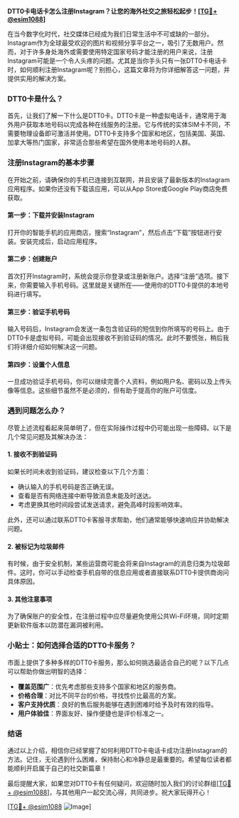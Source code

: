 **DTT0卡电话卡怎么注册Instagram？让您的海外社交之旅轻松起步！[[TG💪+ @esim1088](https://t.me/s/esim1088)]**

在当今数字化时代，社交媒体已经成为我们日常生活中不可或缺的一部分。Instagram作为全球最受欢迎的图片和视频分享平台之一，吸引了无数用户。然而，对于许多身处海外或需要使用特定国家号码才能注册的用户来说，注册Instagram可能是一个令人头疼的问题。尤其是当你手头只有一张DTT0卡电话卡时，如何顺利注册Instagram呢？别担心，这篇文章将为你详细解答这一问题，并提供实用的解决方案。

### DTT0卡是什么？

首先，让我们了解一下什么是DTT0卡。DTT0卡是一种虚拟电话卡，通常用于海外用户获取本地号码以完成各种在线服务的注册。它与传统的实体SIM卡不同，不需要物理设备即可激活并使用。DTT0卡支持多个国家和地区，包括美国、英国、加拿大等热门国家，非常适合那些希望在国外使用本地号码的人群。

### 注册Instagram的基本步骤

在开始之前，请确保你的手机已连接到互联网，并且安装了最新版本的Instagram应用程序。如果你还没有下载该应用，可以从App Store或Google Play商店免费获取。

#### 第一步：下载并安装Instagram

打开你的智能手机的应用商店，搜索“Instagram”，然后点击“下载”按钮进行安装。安装完成后，启动应用程序。

#### 第二步：创建账户

首次打开Instagram时，系统会提示你登录或注册新账户。选择“注册”选项。接下来，你需要输入手机号码。这里就是关键所在——使用你的DTT0卡提供的本地号码进行填写。

#### 第三步：验证手机号码

输入号码后，Instagram会发送一条包含验证码的短信到你所填写的号码上。由于DTT0卡是虚拟号码，可能会出现接收不到验证码的情况。此时不要慌张，稍后我们将详细介绍如何解决这一问题。

#### 第四步：设置个人信息

一旦成功验证手机号码，你可以继续完善个人资料，例如用户名、密码以及上传头像等信息。这些细节虽然不是必须的，但有助于提高你的账户可信度。

### 遇到问题怎么办？

尽管上述流程看起来简单明了，但在实际操作过程中仍可能出现一些障碍。以下是几个常见问题及其解决办法：

#### 1. 接收不到验证码

如果长时间未收到验证码，建议检查以下几个方面：
- 确认输入的手机号码是否正确无误。
- 查看是否有网络连接中断导致消息未能及时送达。
- 考虑更换其他时间段尝试发送请求，避免高峰时段影响效率。

此外，还可以通过联系DTT0卡客服寻求帮助，他们通常能够快速响应并协助解决问题。

#### 2. 被标记为垃圾邮件

有时候，由于安全机制，某些运营商可能会将来自Instagram的消息归类为垃圾邮件。这时，你可以手动检查手机自带的信息应用或者直接联系DTT0卡提供商询问具体原因。

#### 3. 其他注意事项

为了确保账户的安全性，在注册过程中应尽量避免使用公共Wi-Fi环境，同时定期更新软件版本以防潜在漏洞被利用。

### 小贴士：如何选择合适的DTT0卡服务？

市面上提供了多种多样的DTT0卡服务，那么如何挑选最适合自己的呢？以下几点可以帮助你做出明智的选择：
- **覆盖范围广**：优先考虑那些支持多个国家和地区的服务商。
- **价格合理**：对比不同平台的价格，寻找性价比最高的方案。
- **客户支持优质**：良好的售后服务能够在遇到困难时给予及时有效的指导。
- **用户体验佳**：界面友好、操作便捷也是评价标准之一。

### 结语

通过以上介绍，相信你已经掌握了如何利用DTT0卡电话卡成功注册Instagram的方法。记住，无论遇到什么困难，保持耐心和冷静总是最重要的。希望每位读者都能顺利开启属于自己的社交新篇章！

最后提醒大家，如果您对DTT0卡有任何疑问，欢迎随时加入我们的讨论群组[[TG💪+ @esim1088](https://t.me/s/esim1088)]，与其他用户一起交流心得，共同进步。祝大家玩得开心！

[[TG💪+ @esim1088](https://t.me/s/esim1088) ![Image](https://i.postimg.cc/4NQfJmqS/Snipaste-2025-05-13-00-14-12.png)]